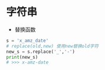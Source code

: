 # 字符串

- 替换函数

```python
s = 'x_amz_date'
# replace(old,new) 使用new替换old字符
new_s = s.replace('_','-')
print(new_s)
# >>> x-amz-date
```

